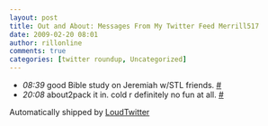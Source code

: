 ```yaml
---
layout: post
title: Out and About: Messages From My Twitter Feed Merrill517
date: 2009-02-20 08:01
author: rillonline
comments: true
categories: [twitter roundup, Uncategorized]
---
```

<ul class="loudtwitter"><li><em>08:39</em> good Bible study on Jeremiah w/STL friends. <a href="http://twitter.com/merrill517/statuses/1226782771">#</a></li> <li><em>20:08</em> about2pack it in. cold r definitely no fun at all. <a href="http://twitter.com/merrill517/statuses/1229043340">#</a></li></ul>Automatically shipped by <a href="http://www.loudtwitter.com">LoudTwitter</a>
